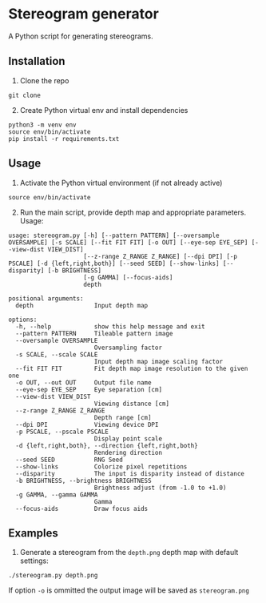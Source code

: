 # Stereogram generator

A Python script for generating stereograms.

## Installation

1. Clone the repo
```
git clone
```

2. Create Python virtual env and install dependencies
```
python3 -m venv env
source env/bin/activate
pip install -r requirements.txt
```

## Usage

1. Activate the Python virtual environment (if not already active)
```
source env/bin/activate
```

2. Run the main script, provide depth map and appropriate parameters. Usage:
```
usage: stereogram.py [-h] [--pattern PATTERN] [--oversample OVERSAMPLE] [-s SCALE] [--fit FIT FIT] [-o OUT] [--eye-sep EYE_SEP] [--view-dist VIEW_DIST]
                     [--z-range Z_RANGE Z_RANGE] [--dpi DPI] [-p PSCALE] [-d {left,right,both}] [--seed SEED] [--show-links] [--disparity] [-b BRIGHTNESS]
                     [-g GAMMA] [--focus-aids]
                     depth

positional arguments:
  depth                 Input depth map

options:
  -h, --help            show this help message and exit
  --pattern PATTERN     Tileable pattern image
  --oversample OVERSAMPLE
                        Oversampling factor
  -s SCALE, --scale SCALE
                        Input depth map image scaling factor
  --fit FIT FIT         Fit depth map image resolution to the given one
  -o OUT, --out OUT     Output file name
  --eye-sep EYE_SEP     Eye separation [cm]
  --view-dist VIEW_DIST
                        Viewing distance [cm]
  --z-range Z_RANGE Z_RANGE
                        Depth range [cm]
  --dpi DPI             Viewing device DPI
  -p PSCALE, --pscale PSCALE
                        Display point scale
  -d {left,right,both}, --direction {left,right,both}
                        Rendering direction
  --seed SEED           RNG Seed
  --show-links          Colorize pixel repetitions
  --disparity           The input is disparity instead of distance
  -b BRIGHTNESS, --brightness BRIGHTNESS
                        Brightness adjust (from -1.0 to +1.0)
  -g GAMMA, --gamma GAMMA
                        Gamma
  --focus-aids          Draw focus aids
```

## Examples

1. Generate a stereogram from the `depth.png` depth map with default settings:
```
./stereogram.py depth.png
```
If option `-o` is ommitted the output image will be saved as `stereogram.png`

